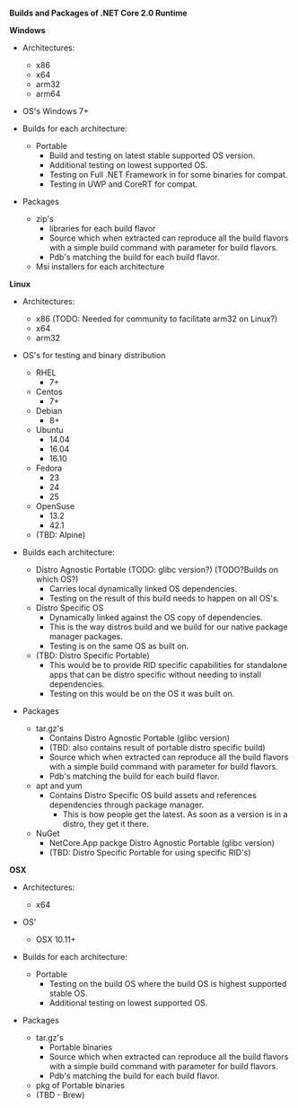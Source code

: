 **Builds and Packages of .NET Core 2.0 Runtime**

__Windows__

- Architectures:
    - x86
    - x64
    - arm32
    - arm64

- OS's
    Windows 7+

- Builds for each architecture:
    - Portable
      - Build and testing on latest stable supported OS version.
      - Additional testing on lowest supported OS. 
      - Testing on Full .NET Framework in for some binaries for compat.
      - Testing in UWP and CoreRT for compat.

- Packages
    - zip's
        - libraries for each build flavor
        - Source which when extracted can reproduce all the build flavors with a simple build command with parameter for build flavors.
        - Pdb's matching the build for each build flavor.
    - Msi installers for each architecture

__Linux__

- Architectures:
    - x86 (TODO: Needed for community to facilitate arm32 on Linux?)
    - x64
    - arm32

- OS's for testing and binary distribution
    - RHEL
        - 7+
    - Centos 
        - 7+
    - Debian
        - 8+
    - Ubuntu
        - 14.04
        - 16.04
        - 16.10
    - Fedora
        - 23
        - 24
        - 25
    - OpenSuse
        - 13.2
        - 42.1
    - (TBD: Alpine)

- Builds each architecture:
    - Distro Agnostic Portable (TODO: glibc version?) (TODO?Builds on which OS?)
        - Carries local dynamically linked OS dependencies.
        - Testing on the result of this build needs to happen on all OS's.
    - Distro Specific OS 
        - Dynamically linked against the OS copy of dependencies.
        - This is the way distros build and we build for our native package manager packages.
        - Testing is on the same OS as built on.
    - (TBD: Distro Specific Portable) 
        - This would be to provide RID specific capabilities for standalone apps that can be distro specific without needing to install dependencies.
        - Testing on this would be on the OS it was built on.

- Packages
    - tar.gz's
        - Contains Distro Agnostic Portable (glibc version)
        - (TBD: also contains result of portable distro specific build)
        - Source which when extracted can reproduce all the build flavors with a simple build command with parameter for build flavors.
        - Pdb's matching the build for each build flavor.
    - apt and yum
        - Contains Distro Specific OS build assets and references dependencies through package manager.
            - This is how people get the latest. As soon as a version is in a distro, they get it there.
    - NuGet
        - NetCore.App packge Distro Agnostic Portable (glibc version)
        - (TBD: Distro Specific Portable for using specific RID's)

__OSX__

- Architectures:
    - x64

- OS'
    - OSX 10.11+

- Builds for each architecture:
    - Portable
      - Testing on the build OS where the build OS is highest supported stable OS.
      - Additional testing on lowest supported OS.

- Packages
    - tar.gz's
        - Portable binaries
        - Source which when extracted can reproduce all the build flavors with a simple build command with parameter for build flavors.
        - Pdb's matching the build for each build flavor.
    - pkg of Portable binaries
    - (TBD - Brew)
